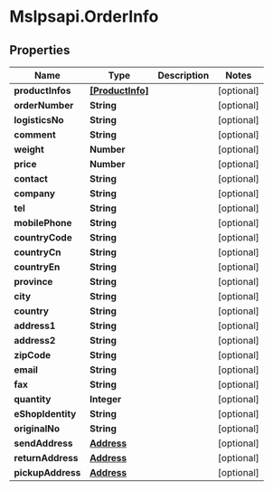 # Mslpsapi.OrderInfo

## Properties
Name | Type | Description | Notes
------------ | ------------- | ------------- | -------------
**productInfos** | [**[ProductInfo]**](ProductInfo.md) |  | [optional] 
**orderNumber** | **String** |  | [optional] 
**logisticsNo** | **String** |  | [optional] 
**comment** | **String** |  | [optional] 
**weight** | **Number** |  | [optional] 
**price** | **Number** |  | [optional] 
**contact** | **String** |  | [optional] 
**company** | **String** |  | [optional] 
**tel** | **String** |  | [optional] 
**mobilePhone** | **String** |  | [optional] 
**countryCode** | **String** |  | [optional] 
**countryCn** | **String** |  | [optional] 
**countryEn** | **String** |  | [optional] 
**province** | **String** |  | [optional] 
**city** | **String** |  | [optional] 
**country** | **String** |  | [optional] 
**address1** | **String** |  | [optional] 
**address2** | **String** |  | [optional] 
**zipCode** | **String** |  | [optional] 
**email** | **String** |  | [optional] 
**fax** | **String** |  | [optional] 
**quantity** | **Integer** |  | [optional] 
**eShopIdentity** | **String** |  | [optional] 
**originalNo** | **String** |  | [optional] 
**sendAddress** | [**Address**](Address.md) |  | [optional] 
**returnAddress** | [**Address**](Address.md) |  | [optional] 
**pickupAddress** | [**Address**](Address.md) |  | [optional] 


